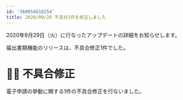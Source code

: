 ```yaml
---
id: '360054810254'
title: 2020/09/29 不具合1件を修正しました
---
```

2020年9月29日（火）に行なったアップデートの詳細をお知らせします。

届出書類機能のリリースは、不具合修正1件でした。

# 👨‍⚕️ 不具合修正

電子申請の挙動に関する1件の不具合修正を行ないました。
